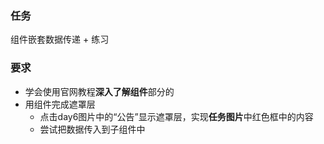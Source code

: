 ### 任务
组件嵌套数据传递 + 练习
### 要求
- 学会使用官网教程**深入了解组件**部分的 
- 用组件完成遮罩层
    - 点击day6图片中的“公告”显示遮罩层，实现**任务图片**中红色框中的内容
    - 尝试把数据传入到子组件中
